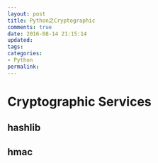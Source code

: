 ```yaml
---
layout: post
title: Python之Cryptographic
comments: true
date: 2016-08-14 21:15:14
updated:
tags:
categories:
- Python
permalink:
---
```


# Cryptographic Services

## hashlib

## hmac
